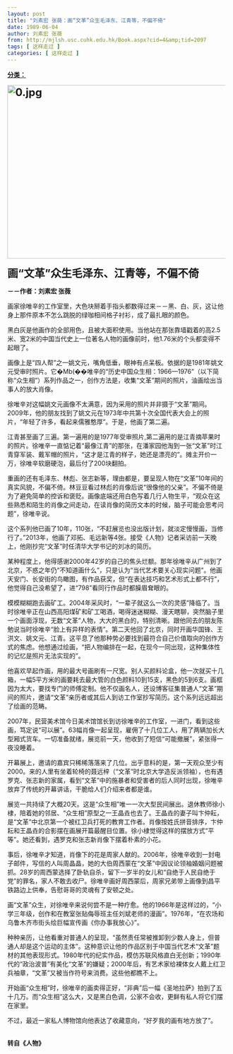 ```yaml
---
layout: post
title: "刘素宏 张薇：画“文革”众生毛泽东、江青等，不偏不倚"
date: 1989-06-04
author: 刘素宏 张薇
from: http://mjlsh.usc.cuhk.edu.hk/Book.aspx?cid=4&amp;tid=2097
tags: [ 这样走过 ]
categories: [ 这样走过 ]
---
```


<div style="margin: 15px 10px 10px 0px;">
<div>
<span id="ctl00_ContentPlaceHolder1_chapter1_SubjectLabel" style="font-weight:bold;text-decoration:underline;">
   分类：
  </span>
</div>
<p>
<strong>
<font size="5">
<img align="top" alt="0.jpg" border="0" height="393" src="http://mjlsh.usc.cuhk.edu.hk/medias/contents/2097/0.jpg" width="590"/>
</font>
</strong>
</p>
<p>
<strong>
<font size="5">
    画“文革”众生毛泽东、江青等，不偏不倚
   </font>
</strong>
</p>
<p>
<strong>
   －－作者：刘素宏 张薇
  </strong>
</p>
<p>
  画家徐唯辛的工作室里，大色块掰着手指头都数得过来－－黑、白、灰，这让他身上那件原本不怎么跳脱的绿咖相间格子衬衫，成了最扎眼的颜色。
 </p>
<p>
  黑白灰是他画作的全部用色，且被大面积使用。当他站在那张靠墙戳着的高2.5米、宽2米的中国当代史上一位著名人物的画像前时，他1.76米的个头都变得不起眼了。
 </p>
<p>
  画像上是“四人帮”之一姚文元，嘴角低垂，眼神有点呆板。依据的是1981年姚文元受审时照片。它�Mb(��唯辛的“历史中国众生相：1966—1976”（以下简称“众生相”）系列作品之一，创作方法是，收集“文革”期间的照片，油画绘出当事人的放大肖像。
 </p>
<p>
  徐唯辛对这幅姚文元画像不太满意，因为采用的照片并非摄于“文革”期间。2009年，他的朋友找到了姚文元在1973年中共第十次全国代表大会上的照片，“年轻了许多，看起来儒雅憨厚”。于是，他画了第二遍。
 </p>
<p>
  江青甚至画了三遍。第一遍用的是1977年受审照片,第二遍用的是江青摘苹果时的照片。徐唯辛一直惦记着“最像江青”的那张，在潘家园他淘到一张“文革”时江青穿军装、戴军帽的照片，“这才是江青的样子，她还是漂亮的”。摊主开价一万，徐唯辛软磨硬泡，最后付了200块翻拍。
 </p>
<p>
  重画的还有毛泽东、林彪、张志新等，理由都是，要呈现人物在“文革”10年间的真实风貌，不偏不倚。林豆豆看过林彪的肖像后说“很像他的父亲”。不偏不倚是为了避免简单的控诉和褒贬。画像底端还用白色写着几行人物生平，“观众在这些熟悉和陌生的肖像之间走动，在读肖像的简历文本的时候，脑子可能会思考问题”，徐唯辛说。
 </p>
<p>
  这个系列他已画了10年，110张，“不赶展览也没出版计划，就淡定慢慢画，当修行了。”2013年，他画了邓拓、毛远新等4张。接受《人物》记者采访前一天晚上，他刚抄完“文革”时任清华大学书记的刘冰的简历。
 </p>
<p>
  某种程度上，他得感谢2000年42岁的自己的焦头烂额。那年徐唯辛从广州到了北京，不惑之年仍“不知道画什么”，只是认为“当代艺术要关心现实问题”。他画天安门、长安街的鸟瞰图，有作品获奖，但“在表达技巧和艺术形式上都不行”，他觉得自己没希望了，进“798”看同行作品时都臊眉耷眼的。
 </p>
<p>
  模模糊糊跑去画矿工。2004年采风时，“一辈子就这么一次的灵感”降临了。当时徐唯辛正在山西高阳煤矿和矿工喝酒，喝得迷迷糊糊、漫天瞎聊，突然脑子里一个画面浮现，无数“文革”人物，大大的黑白的，特别清晰。跟他同去的朋友陈勉说当时徐唯辛“脸上有异样的表情”。第二天他回了北京，同时开画华国锋、王洪文、姚文元、江青。这平息了他那种势必要找到最符合自己价值取向的创作方式的焦虑。他想通过绘画，“把人物编排在一起，在现今一同出现，这种集体性的记忆是照片无法实现的”。
 </p>
<p>
  他喜欢早起作画，用的最大号画刷有一尺宽。别人买颜料论盒，他一次就买十几箱，一幅5平方米的画要耗去最大管的白色颜料10到15支，黑色的5到6支。画框因为太大，要找专门的师傅定制。他不仅画名人，还设博客征集普通人“文革”期间的照片，邀请“文革”亲历者或其后人到访工作室抄写简历。这个系列远远超出了绘画的范畴。
 </p>
<p>
  2007年，民营美术馆今日美术馆馆长到访徐唯辛的工作室，一进门，看到这些画，笃定说“可以展”。63幅肖像一起呈现，雇佣了十几位工人，用了两辆加长大型厢式货车。一切准备就绪，展览前一天，他收到了短信“可能撤展”，紧张得一夜没睡着。
 </p>
<p>
  开幕展上，邀请的嘉宾只稀稀落落来了几位。出乎意料的是，第一天观众至少有2000。来的人里有坐着轮椅的聂远梓（“文革”时北京大学造反派领袖），也有遇罗克、张志新的家属，看到“文革”中的施暴者和受害者的后人同时出现，徐唯辛放弃了传统的开幕讲话，干脆给人们介绍来者都是谁。
 </p>
<p>
  展览一共持续了大概20天。这是“众生相”唯一一次大型民间展出。退休教师徐小棣，陪着她的邻居、“众生相”原型之一王晶垚也去了。王晶垚的妻子叫卞仲耘，是“文革”中北京第一个被红卫兵打死的教育工作者。肖像按姓氏拼音排序，卞仲耘和王晶垚的合影摆在画展开篇最醒目位置。徐小棣觉得这样的摆放方式“平等”。她还看到，遇罗克和张志新肖像下摆着朴素的小花。
 </p>
<p>
  事后，徐唯辛才知道，肖像下的花是周家人献的。2006年，徐唯辛收到一封电子邮件，写信的人叫周晶晶，她的大伯周西蒙在“文革”中因议论领袖婚姻问题被抓。28岁的周西蒙选择了卧轨自杀，留下一岁半的女儿和“自绝于人民自绝于党”的罪名，家人不敢去收尸。徐唯辛画好周西蒙后，周家兄弟带上画像到昌平铁路边上供奉，告慰哥哥的灵魂有了安顿之处。
 </p>
<p>
  画“文革”众生，对徐唯辛来说何尝不是一种疗愈。他的1966年是这样过的，“小学三年级，创作和在教室张贴侮辱班主任刘斌老师的漫画”。1976年，“在农场和乌鲁木齐市街头绘巨幅宣传画《你办事我放心》”。
 </p>
<p>
  种种亲历，让他看重对普通人的呈现，“虽然责任常被推卸到少数人身上，但普通人却是这个运动的主体”。这种意识让他的作品区别于中国当代艺术“文革”题材的其他表现形式。1980年代的纪实作品，模仿苏联风格直白无创新；1990年代的“政治波普”有美化“文革”的嫌疑；2000年后，有艺术家给裸体女人戴上红卫兵袖章，“文革”又被当作符号来消费。这些他都瞧不上。
 </p>
<p>
  开始画“众生相”时，徐唯辛的画卖得正好，“非典”后一幅《圣地拉萨》拍到了五十几万。而“众生相”这么大，又是黑白色调，公家不会收，更鲜有私人将它们摆在家里。
 </p>
<p>
  不过，最近一家私人博物馆向他表达了收藏意向，“好歹我的画有地方放了”。
 </p>
<p>
<br/>
<strong>
   转自《人物》
  </strong>
</p>
</div>
